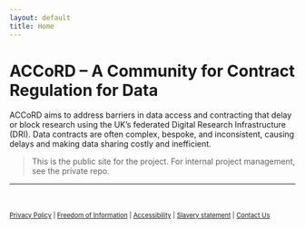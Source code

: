 ```yaml
---
layout: default
title: Home
---
```


# ACCoRD – A Community for Contract Regulation for Data

ACCoRD aims to address barriers in data access and contracting that delay or block research using the UK’s federated Digital Research Infrastructure (DRI). Data contracts are often complex, bespoke, and inconsistent, causing delays and making data sharing costly and inefficient.

> This is the public site for the project. For internal project management, see the private repo.

---

<footer style="margin-top:3rem; font-size:0.7rem;">
  <a href="./privacy.html">Privacy Policy</a> |
  <a href="https://www.ucl.ac.uk/foi">Freedom of Information</a> |
  <a href="https://www.ucl.ac.uk/accessibility">Accessibility</a> |
  <a href="https://www.ucl.ac.uk/commercial-procurement/modern-day-slavery-statement">Slavery statement</a> |
  <a href="./contact.html">Contact Us</a>
</footer>
